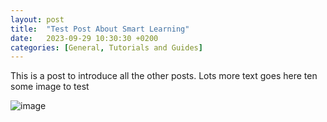 ```yaml
---
layout: post
title:  "Test Post About Smart Learning"
date:   2023-09-29 10:30:30 +0200
categories: [General, Tutorials and Guides]
---
```



This is a post to introduce all the other posts. Lots more text goes here ten some image to test

![image]({{site.baseurl}}/assets/images/genart01.jpg)

<!-- [jekyll-docs]: https://jekyllrb.com/docs/home
[jekyll-gh]:   https://github.com/jekyll/jekyll
[jekyll-talk]: https://talk.jekyllrb.com/ -->
